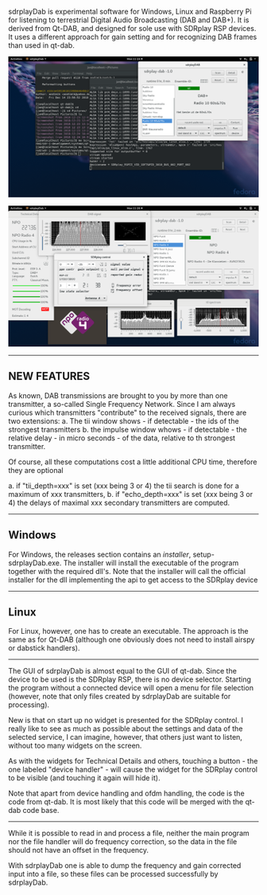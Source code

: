 
sdrplayDab is experimental software for Windows, Linux and Raspberry Pi for listening to terrestrial Digital Audio Broadcasting (DAB and DAB+).
It is derived from Qt-DAB, and designed for sole use with SDRplay RSP
devices. It uses a different approach for gain setting and
for recognizing DAB frames than used in qt-dab. 

![sdrplayDab](/sdrplay-dab-1.png?raw=true)


![sdrplayDab](/sdrplay-dab-2.png?raw=true)


----------------------------------------------------------------------------
NEW FEATURES
----------------------------------------------------------------------------

As known, DAB transmissions are brought to you by more than one transmitter,
a so-called Single Frequency Network.
Since I am always curious which transmitters "contribute" to the
received signals, there are two extensions:
a. The tii window shows - if detectable - the ids of the strongest transmitters
b. the impulse window whows - if detectable - the relative delay - in micro seconds - of the data, relative to th strongest transmitter.

Of course, all these computations cost a little additional CPU time,
therefore they are optional

a. if "tii_depth=xxx" is set (xxx being 3 or 4) the tii search is done for a maximum of xxx transmitters,
b. if "echo_depth=xxx" is set (xxx being 3 or 4) the delays of maximal xxx secondary
transmitters are computed.

-----------------------------------------------------------------------------
Windows
------------------------------------------------------------------------------

For Windows, the releases section contains an *installer*, setup-sdrplayDab.exe.
The installer will install the executable of the program together with the required
dll's. Note that the installer will call the official installer for the dll implementing
the api to get access to the SDRplay device

------------------------------------------------------------------------------------
Linux
------------------------------------------------------------------------------------

For Linux, however, one has to create an executable. The approach is the same as for Qt-DAB
(although one obviously does not need to install airspy or dabstick handlers).


------------------------------------------------------------------------------

The GUI of sdrplayDab is almost equal to the GUI of qt-dab.
Since the device to be used is the SDRplay RSP, there
is no device selector. Starting the program without a connected device
will open a menu for file selection (however, note that only files
created by sdrplayDab are suitable for processing).

New is that on start up no widget is presented for the SDRplay control.
I really like to see as much as possible about the settings 
and data of the selected service, I can imagine, however, that others just
want to listen, without too many widgets on the screen.

As with the widgets for Technical Details and others, touching a button -
the one labeled "device handler" - will cause the widget for the SDRplay
control to be visible (and touching it again will hide it).

Note that apart from device handling and ofdm handling, the code
is the code from qt-dab. It is most likely that this code will
be merged with the qt-dab code base.


--------------------------------------------------------------------------

While it is possible to read in and process a file, neither the
main program nor the file handler will do frequency correction,
so the data in the file should not have an offset in the frequency.

With sdrplayDab one is able to dump the frequency and gain corrected input
into a file, so these files can be processed successfully by sdrplayDab.


